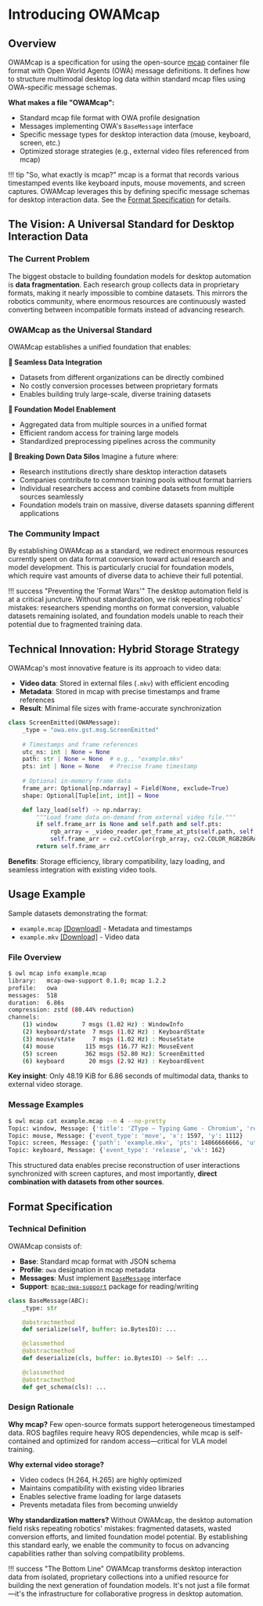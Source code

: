# Introducing OWAMcap

## Overview

OWAMcap is a specification for using the open-source [mcap](https://mcap.dev/) container file format with Open World Agents (OWA) message definitions. It defines how to structure multimodal desktop log data within standard mcap files using OWA-specific message schemas.

**What makes a file "OWAMcap":**

- Standard mcap file format with OWA profile designation
- Messages implementing OWA's `BaseMessage` interface
- Specific message types for desktop interaction data (mouse, keyboard, screen, etc.)
- Optimized storage strategies (e.g., external video files referenced from mcap)

!!! tip "So, what exactly is mcap?"
    mcap is a format that records various timestamped events like keyboard inputs, mouse movements, and screen captures. OWAMcap leverages this by defining specific message schemas for desktop interaction data. See the [Format Specification](#internals-owamcap-format-specification) for details.

## The Vision: A Universal Standard for Desktop Interaction Data

### The Current Problem
The biggest obstacle to building foundation models for desktop automation is **data fragmentation**. Each research group collects data in proprietary formats, making it nearly impossible to combine datasets. This mirrors the robotics community, where enormous resources are continuously wasted converting between incompatible formats instead of advancing research.

### OWAMcap as the Universal Standard
OWAMcap establishes a unified foundation that enables:

**🎯 Seamless Data Integration**
- Datasets from different organizations can be directly combined
- No costly conversion processes between proprietary formats
- Enables building truly large-scale, diverse training datasets

**🚀 Foundation Model Enablement**
- Aggregated data from multiple sources in a unified format
- Efficient random access for training large models
- Standardized preprocessing pipelines across the community

**🔗 Breaking Down Data Silos**
Imagine a future where:
- Research institutions directly share desktop interaction datasets
- Companies contribute to common training pools without format barriers
- Individual researchers access and combine datasets from multiple sources seamlessly
- Foundation models train on massive, diverse datasets spanning different applications

### The Community Impact
By establishing OWAMcap as a standard, we redirect enormous resources currently spent on data format conversion toward actual research and model development. This is particularly crucial for foundation models, which require vast amounts of diverse data to achieve their full potential.

!!! success "Preventing the 'Format Wars'"
    The desktop automation field is at a critical juncture. Without standardization, we risk repeating robotics' mistakes: researchers spending months on format conversion, valuable datasets remaining isolated, and foundation models unable to reach their potential due to fragmented training data.

## Technical Innovation: Hybrid Storage Strategy

OWAMcap's most innovative feature is its approach to video data:

- **Video data**: Stored in external files (`.mkv`) with efficient encoding
- **Metadata**: Stored in mcap with precise timestamps and frame references
- **Result**: Minimal file sizes with frame-accurate synchronization

```python
class ScreenEmitted(OWAMessage):
    _type = "owa.env.gst.msg.ScreenEmitted"
    
    # Timestamps and frame references
    utc_ns: int | None = None
    path: str | None = None  # e.g., "example.mkv"
    pts: int | None = None   # Precise frame timestamp
    
    # Optional in-memory frame data
    frame_arr: Optional[np.ndarray] = Field(None, exclude=True)
    shape: Optional[Tuple[int, int]] = None

    def lazy_load(self) -> np.ndarray:
        """Load frame data on-demand from external video file."""
        if self.frame_arr is None and self.path and self.pts:
            rgb_array = _video_reader.get_frame_at_pts(self.path, self.pts)
            self.frame_arr = cv2.cvtColor(rgb_array, cv2.COLOR_RGB2BGRA)
        return self.frame_arr
```

**Benefits**: Storage efficiency, library compatibility, lazy loading, and seamless integration with existing video tools.

## Usage Example

Sample datasets demonstrating the format:
- `example.mcap` [[Download]](https://github.com/open-world-agents/open-world-agents/blob/main/docs/data/example.mcap) - Metadata and timestamps
- `example.mkv` [[Download]](https://github.com/open-world-agents/open-world-agents/blob/main/docs/data/example.mkv) - Video data

### File Overview
```bash
$ owl mcap info example.mcap
library:   mcap-owa-support 0.1.0; mcap 1.2.2
profile:   owa
messages:  518
duration:  6.86s
compression: zstd (80.44% reduction)
channels:
    (1) window       7 msgs (1.02 Hz) : WindowInfo
    (2) keyboard/state  7 msgs (1.02 Hz) : KeyboardState  
    (3) mouse/state     7 msgs (1.02 Hz) : MouseState
    (4) mouse         115 msgs (16.77 Hz): MouseEvent
    (5) screen        362 msgs (52.80 Hz): ScreenEmitted
    (6) keyboard       20 msgs (2.92 Hz) : KeyboardEvent
```

**Key insight**: Only 48.19 KiB for 6.86 seconds of multimodal data, thanks to external video storage.

### Message Examples
```bash
$ owl mcap cat example.mcap --n 4 --no-pretty
Topic: window, Message: {'title': 'ZType – Typing Game - Chromium', 'rect': [389, 10, 955, 1022]}
Topic: mouse, Message: {'event_type': 'move', 'x': 1597, 'y': 1112}
Topic: screen, Message: {'path': 'example.mkv', 'pts': 14866666666, 'utc_ns': 1741628814056571100}
Topic: keyboard, Message: {'event_type': 'release', 'vk': 162}
```

This structured data enables precise reconstruction of user interactions synchronized with screen captures, and most importantly, **direct combination with datasets from other sources**.

## Format Specification

### Technical Definition
OWAMcap consists of:
- **Base**: Standard mcap format with JSON schema
- **Profile**: `owa` designation in mcap metadata  
- **Messages**: Must implement [`BaseMessage`](https://github.com/open-world-agents/open-world-agents/blob/main/projects/owa-core/owa/core/message.py#L7) interface
- **Support**: [`mcap-owa-support`](https://github.com/open-world-agents/open-world-agents/tree/main/projects/mcap-owa-support) package for reading/writing

```python
class BaseMessage(ABC):
    _type: str

    @abstractmethod
    def serialize(self, buffer: io.BytesIO): ...

    @classmethod  
    @abstractmethod
    def deserialize(cls, buffer: io.BytesIO) -> Self: ...

    @classmethod
    @abstractmethod
    def get_schema(cls): ...
```

### Design Rationale

**Why mcap?** 
Few open-source formats support heterogeneous timestamped data. ROS bagfiles require heavy ROS dependencies, while mcap is self-contained and optimized for random access—critical for VLA model training.

**Why external video storage?**
- Video codecs (H.264, H.265) are highly optimized
- Maintains compatibility with existing video libraries
- Enables selective frame loading for large datasets
- Prevents metadata files from becoming unwieldy

**Why standardization matters?**
Without OWAMcap, the desktop automation field risks repeating robotics' mistakes: fragmented datasets, wasted conversion efforts, and limited foundation model potential. By establishing this standard early, we enable the community to focus on advancing capabilities rather than solving compatibility problems.

!!! success "The Bottom Line"
    OWAMcap transforms desktop interaction data from isolated, proprietary collections into a unified resource for building the next generation of foundation models. It's not just a file format—it's the infrastructure for collaborative progress in desktop automation.